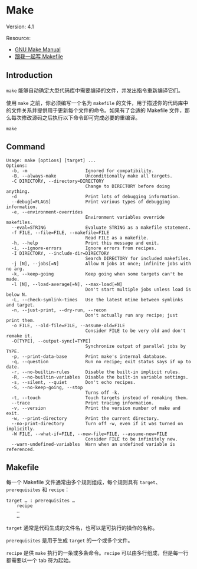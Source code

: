 # Make

Version: 4.1

Resource:
* [GNU Make Manual](https://www.gnu.org/software/make/manual/make.html)
* [跟我一起写 Makefile](https://blog.csdn.net/haoel/article/details/2886)

## Introduction

`make` 能够自动确定大型代码库中需要编译的文件，并发出指令重新编译它们。

使用 `make` 之前，你必须编写一个名为 `makefile` 的文件，用于描述你的代码库中的文件关系并提供用于更新每个文件的命令。如果有了合适的 Makefile 文件，那么每次修改源码之后执行以下命令即可完成必要的重编译。

```
make
```

## Command

```
Usage: make [options] [target] ...
Options:
  -b, -m                      Ignored for compatibility.
  -B, --always-make           Unconditionally make all targets.
  -C DIRECTORY, --directory=DIRECTORY
                              Change to DIRECTORY before doing anything.
  -d                          Print lots of debugging information.
  --debug[=FLAGS]             Print various types of debugging information.
  -e, --environment-overrides
                              Environment variables override makefiles.
  --eval=STRING               Evaluate STRING as a makefile statement.
  -f FILE, --file=FILE, --makefile=FILE
                              Read FILE as a makefile.
  -h, --help                  Print this message and exit.
  -i, --ignore-errors         Ignore errors from recipes.
  -I DIRECTORY, --include-dir=DIRECTORY
                              Search DIRECTORY for included makefiles.
  -j [N], --jobs[=N]          Allow N jobs at once; infinite jobs with no arg.
  -k, --keep-going            Keep going when some targets can't be made.
  -l [N], --load-average[=N], --max-load[=N]
                              Don't start multiple jobs unless load is below N.
  -L, --check-symlink-times   Use the latest mtime between symlinks and target.
  -n, --just-print, --dry-run, --recon
                              Don't actually run any recipe; just print them.
  -o FILE, --old-file=FILE, --assume-old=FILE
                              Consider FILE to be very old and don't remake it.
  -O[TYPE], --output-sync[=TYPE]
                              Synchronize output of parallel jobs by TYPE.
  -p, --print-data-base       Print make's internal database.
  -q, --question              Run no recipe; exit status says if up to date.
  -r, --no-builtin-rules      Disable the built-in implicit rules.
  -R, --no-builtin-variables  Disable the built-in variable settings.
  -s, --silent, --quiet       Don't echo recipes.
  -S, --no-keep-going, --stop
                              Turns off -k.
  -t, --touch                 Touch targets instead of remaking them.
  --trace                     Print tracing information.
  -v, --version               Print the version number of make and exit.
  -w, --print-directory       Print the current directory.
  --no-print-directory        Turn off -w, even if it was turned on implicitly.
  -W FILE, --what-if=FILE, --new-file=FILE, --assume-new=FILE
                              Consider FILE to be infinitely new.
  --warn-undefined-variables  Warn when an undefined variable is referenced.
```

## Makefile

每一个 Makefile 文件通常由多个规则组成，每个规则具有 `target`、`prerequisites` 和 `recipe`：

```
target … : prerequisites …
	recipe
	…
	…
```

`target` 通常是代码生成的文件名，也可以是可执行的操作的名称。

`prerequisites` 是用于生成 `target` 的一个或多个文件。

`recipe` 是供 `make` 执行的一条或多条命令。`recipe` 可以由多行组成，但是每一行都需要以一个 tab 符为起始。